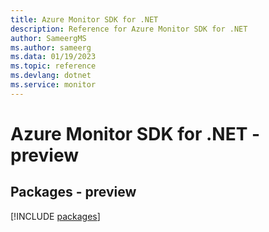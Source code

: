 ```yaml
---
title: Azure Monitor SDK for .NET
description: Reference for Azure Monitor SDK for .NET
author: SameergMS
ms.author: sameerg
ms.data: 01/19/2023
ms.topic: reference
ms.devlang: dotnet
ms.service: monitor
---
```

# Azure Monitor SDK for .NET - preview
## Packages - preview
[!INCLUDE [packages](monitor-index.md)]